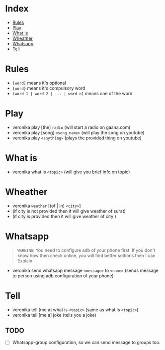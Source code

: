 # Index

- [Rules](#Rules)
- [Play](#Play)
- [What is](#What-is)
- [Wheather](#Wheather)
- [Whatsapp](#Whatsapp)
- [Tell](#Tell)

# Rules

- `[word]` means it's optional
- `{word}` means it's compulsory word
- `(word 1 | word 2 | ... | word n)` means one of the word

# Play

- veronika play [the] `radio` (will start a radio on gaana.com)
- veronika play [song] `<song_name>` (will play the song on youtube)
- veronika play `<anything>` (plays the provided thing on youtube)

# What is

- veronika what is `<topic>` (will give you brief info on topic)

# Wheather

- veronika `weather` [(of | in) `<city>`]
- (if city is not provided then it will give weather of surat)
- (if city is provided then it will give weather of city )

# Whatsapp

> `WARNING`: You need to configure adb of your phone first. If you don't know how then check online, you will find better soltions then I can Explain.

- veronika send whatsapp message `<message>` to `<name>` (sends message to person using adb configuration of your phone)

# Tell

- veronika tell [me a] what is `<topic>` (same as what is `<topic>`)
- veronika tell [me a] joke (tells you a joke)

## TODO

- [ ] Whatsapp-group configuration, so we can send message to groups too.
